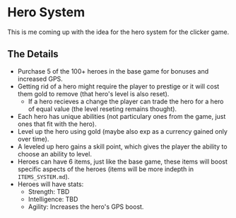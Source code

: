 Hero System
===========
This is me coming up with the idea for the hero system for the clicker game.

The Details
-----------
- Purchase 5 of the 100+ heroes in the base game for bonuses and increased GPS.
- Getting rid of a hero might require the player to prestige or it will cost them gold to remove (that hero's level is also reset).
    - If a hero recieves a change the player can trade the hero for a hero of equal value (the level reseting remains thought).
- Each hero has unique abilities (not particulary ones from the game, just ones that fit with the hero).
- Level up the hero using gold (maybe also exp as a currency gained only over time).
- A leveled up hero gains a skill point, which gives the player the ability to choose an ability to level.
- Heroes can have 6 items, just like the base game, these items will boost specific aspects of the heroes (items will be more indepth in `ITEMS_SYSTEM.md`).
- Heroes will have stats:
    - Strength: TBD
    - Intelligence: TBD
    - Agility: Increases the hero's GPS boost.
